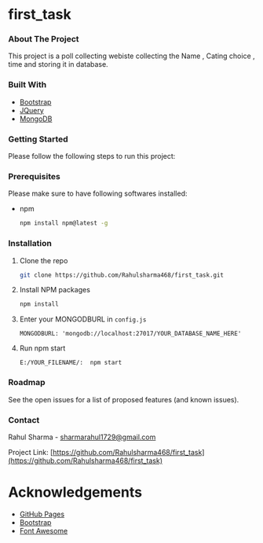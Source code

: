 # first_task

### About The Project

This project is a poll collecting webiste collecting the Name , Cating choice , time and storing it in database.

### Built With

* [Bootstrap](https://getbootstrap.com)
* [JQuery](https://jquery.com)
* [MongoDB](https://cloud.mongodb.com/)

### Getting Started

Please follow the following steps to run this project:

### Prerequisites

Please make sure to have following softwares installed:
* npm
  ```sh
  npm install npm@latest -g
  ```

### Installation

1. Clone the repo
   ```sh
   git clone https://github.com/Rahulsharma468/first_task.git
   ```
2. Install NPM packages
   ```sh
   npm install
   ```
3. Enter your MONGODBURL in `config.js`
   ```JS
   MONGODBURL: 'mongodb://localhost:27017/YOUR_DATABASE_NAME_HERE' 
   ```
4. Run npm start 
    ```JS
   E:/YOUR_FILENAME/:  npm start
   ```
### Roadmap

See the open issues for a list of proposed features (and known issues).

### Contact


Rahul Sharma - sharmarahul1729@gmail.com

Project Link: [https://github.com/Rahulsharma468/first_task](https://github.com/Rahulsharma468/first_task)


# Acknowledgements
* [GitHub Pages](https://github.com/othneildrew/Best-README-Template/blob/master/README.md)
* [Bootstrap](https://getbootstrap.com/)
* [Font Awesome](https://fontawesome.com)
